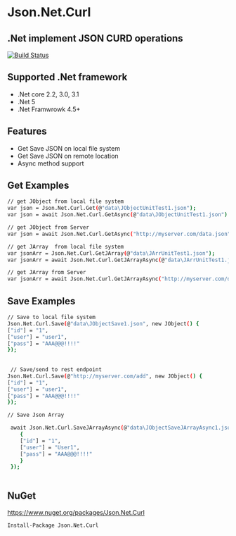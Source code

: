 # Json.Net.Curl
## .Net implement JSON CURD operations   

[![Build Status](https://travis-ci.org/joemccann/dillinger.svg?branch=master)](https://travis-ci.org/joemccann/dillinger)

## Supported .Net framework

- .Net core 2.2, 3.0, 3.1
- .Net 5
- .Net Framwrowk 4.5+

## Features

- Get Save JSON on  local file system
- Get Save JSON on  remote location   
- Async method support 

## Get Examples
```sh
// get JObject from local file system 
var json = Json.Net.Curl.Get(@"data\JObjectUnitTest1.json");
var json = await Json.Net.Curl.GetAsync(@"data\JObjectUnitTest1.json")

// get JObject from Server  
var json = await Json.Net.Curl.GetAsync("http://myserver.com/data.json");

// get JArray  from local file system 
var jsonArr = Json.Net.Curl.GetJArray(@"data\JArrUnitTest1.json");
var jsonArr = await Json.Net.Curl.GetJArrayAsync(@"data\JArrUnitTest1.json")

// get JArray from Server  
var jsonArr = await Json.Net.Curl.GetJArrayAsync("http://myserver.com/data_arr.json");

```

## Save Examples
```sh
// Save to local file system
Json.Net.Curl.Save(@"data\JObjectSave1.json", new JObject() { 
["id"] = "1",
["user"] = "user1",
["pass"] = "AAA@@@!!!!"
});
   
   
 // Save/send to rest endpoint
Json.Net.Curl.Save(@"http://myserver.com/add", new JObject() { 
["id"] = "1",
["user"] = "user1",
["pass"] = "AAA@@@!!!!"
});

// Save Json Array 

 await Json.Net.Curl.SaveJArrayAsync(@"data\JObjectSaveJArrayAsync1.json", new JArray(){ new JObject()
    {
    ["id"] = "1",
    ["user"] = "User1",
    ["pass"] = "AAA@@@!!!!"
    } 
 });
            
```


## NuGet
https://www.nuget.org/packages/Json.Net.Curl
```sh
Install-Package Json.Net.Curl 
```


